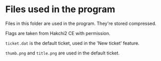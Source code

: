# Files used in the program

Files in this folder are used in the program. They're stored compressed.

Flags are taken from Hakchi2 CE with permission.

`ticket.dat` is the default ticket, used in the 'New ticket' feature.

`thumb.png` and `title.png` are used in the default ticket.
